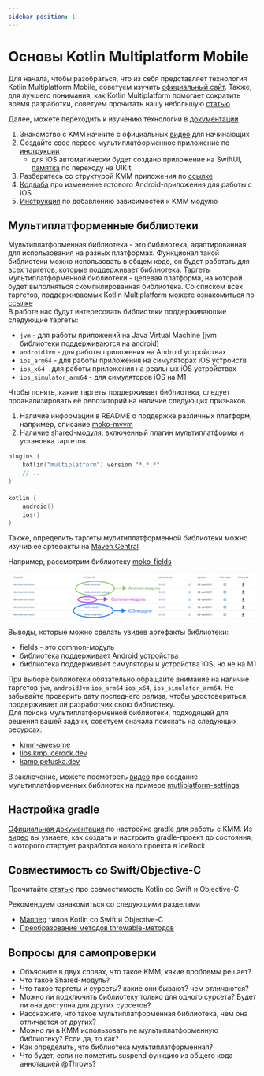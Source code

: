 ```yaml
---
sidebar_position: 1
---
```


# Основы Kotlin Multiplatform Mobile

Для начала, чтобы разобраться, что из себя представляет технология Kotlin Multiplatform Mobile, советуем изучить [официальный сайт](https://kotlinlang.org/lp/mobile/).
Также, для лучшего понимания, как Kotlin Multiplatform помогает сократить время разработки, советуем прочитать нашу небольшую [статью](https://vc.ru/services/167078-kak-kotlin-multiplatform-pomogaet-sokratit-vremya-razrabotki-prilozheniy)

Далее, можете переходить к изучению технологии в [документации](https://kotlinlang.org/docs/mpp-intro.html)

1. Знакомство с KMM начните с официальных [видео](https://www.youtube.com/playlist?list=PLlFc5cFwUnmy_oVc9YQzjasSNoAk4hk_C) для начинающих 
1. Создайте свое первое мультиплатформенное приложение по [инструкции](https://kotlinlang.org/docs/kmm-create-first-app.html)
   - для iOS автоматически будет создано приложение на SwiftUI, [памятка](/university/memos/swiftui-to-uikit.md) по переходу на UIKit
1. Разберитесь со структурой KMM приложения по [ссылке](https://kotlinlang.org/docs/kmm-understand-project-structure.html)
1. [Кодлаба](https://kotlinlang.org/docs/kmm-integrate-in-existing-app.html) про изменение готового Android-приложения для работы с iOS
1. [Инструкция](https://kotlinlang.org/docs/kmm-add-dependencies.html) по добавлению зависимостей к KMM модулю

## Мультиплатформенные библиотеки
 
Мультиплатформенная библиотека - это библиотека, адаптированная для использования на разных платформах. Функционал такой библиотеки можно использовать в общем коде, он будет работать для всех таргетов, которые поддерживает библиотека.
Таргеты мультиплатформенной библиотеки - целевая платформа, на которой будет выполняться скомпилированная библиотека. Со списком всех таргетов, поддерживаемых Kotlin Multiplatform можете ознакомиться по [ссылке](https://kotlinlang.org/docs/mpp-supported-platforms.html)  
В работе нас будут интересовать библиотеки поддерживающие следующие таргеты:
- `jvm` - для работы приложений на Java Virtual Machine (jvm библиотеки поддерживаются на android)
- `androidJvm` - для работы приложения на Android устройствах
- `ios_arm64` - для работы приложения на симуляторах iOS устройств
- `ios_x64` - для работы приложения на реальных iOS устройствах
- `ios_simulator_arm64` - для симуляторов iOS на M1

Чтобы понять, какие таргеты поддерживает библиотека, следует проанализировать её репозиторий на наличие следующих признаков
1. Наличие информации в README о поддержке различных платформ, например, описание [moko-mvvm](https://github.com/icerockdev/moko-mvvm#mobile-kotlin-model-view-viewmodel-architecture-components)
1. Наличие shared-модуля, включенный плагин мультиплатформы и установка таргетов
```kotlin
plugins {
    kotlin("multiplatform") version "*.*.*"
    // ..
}

kotlin {
    android()
    ios()
}
```

Также, определить таргеты мулитиплатформенной библиотеки можно изучив ее артефакты на [Maven Central](https://search.maven.org/)

Например, рассмотрим библиотеку [moko-fields](https://search.maven.org/search?q=g:dev.icerock.moko%20fields)

![maven-library](/assets/maven-library.png)

Выводы, которые можно сделать увидев артефакты библиотеки:
- fields - это common-модуль
- библиотека поддерживает Android устройства
- библиотека поддерживает симуляторы и устройства iOS, но не на M1

При выборе библиотеки обязательно обращайте внимание на наличие таргетов `jvm`, `androidJvm` `ios_arm64` `ios_x64`, `ios_simulator_arm64`. Не забывайте проверить дату последнего релиза, чтобы удостовериться, поддерживает ли разработчик свою библиотеку.  
Для поиска мультиплатформенной библиотеки, подходящей для решения вашей задачи, советуем сначала поискать на следующих ресурсах:
- [kmm-awesome](https://github.com/terrakok/kmm-awesome)
- [libs.kmp.icerock.dev](https://libs.kmp.icerock.dev)
- [kamp.petuska.dev](https://kamp.petuska.dev/)

В заключение, можете посмотреть [видео](https://youtu.be/jAIuy91YWfU) про создание мультиплатформенных библиотек на примере [mutliplatform-settings](https://github.com/russhwolf/multiplatform-settings)  

## Настройка gradle

[Официальная документация](https://kotlinlang.org/docs/mpp-dsl-reference.html) по настройке gradle для работы с KMM. 
Из [видео](https://youtu.be/23BJW4w0gkY) вы узнаете, как создать и настроить gradle-проект до состояния, с которого стартует разработка нового проекта в IceRock

## Совместимость со Swift/Objective-C

Прочитайте [статью](https://kotlinlang.org/docs/native-objc-interop.html) про совместимость Kotlin со Swift и Objective-C

Рекомендуем ознакомиться со следующими разделами
- [Маппер](https://kotlinlang.org/docs/native-objc-interop.html#mappings) типов Kotlin со Swift и Objective-C 
- [Преобразование методов throwable-методов](https://kotlinlang.org/docs/native-objc-interop.html#errors-and-exceptions)

## Вопросы для самопроверки
- Объясните в двух словах, что такое KMM, какие проблемы решает?
- Что такое Shared-модуль?  
- Что такое таргеты и сурсеты? какие они бывают? чем отличаются?
- Можно ли подключить библиотеку только для одного сурсета? Будет ли она доступна для других сурсетов?
- Расскажите, что такое мультиплатформенная библиотека, чем она отличается от других?
- Можно ли в KMM использовать не мультиплатформенную библиотеку? Если да, то как? 
- Как определить, что библиотека мультиплатформенная? 
- Что будет, если не пометить suspend функцию из общего кода аннотацией @Throws? 
